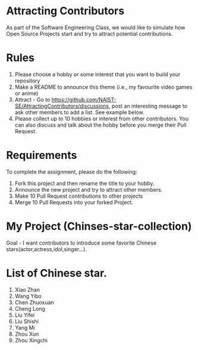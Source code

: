 # Attracting Contributors
As part of the Software Engineering Class, we would like to simulate how Open Source Projects start and try to attract potential contributions.

# Rules

1. Please choose a hobby or some interest that you want to build your repository
2. Make a README to announce this theme (i.e., my favourite video games or anime)
3. Attract - Go to https://github.com/NAIST-SE/AttractingContributors/discussions, post an interesting message to ask other members to add a list. See example below.
4. Please collect up to 10 hobbies or interest from other contributors. You can also discuss and talk about the hobby before you merge their Pull Request.

# Requirements
To complete the assignment, please do the following:
1. Fork this project and then rename the title to your hobby. 
2. Announce the new project and try to attract other members.
3. Make 10 Pull Request contributions to other projects
4. Merge 10 Pull Requests into your forked Project.

# My Project (Chinses-star-collection)
Goal - I want contributors to introduce some favorite Chinese stars(actor,actress,idol,singer...).

# List of Chinese star.
1. Xiao Zhan
2. Wang Yibo
3. Chen Zhuoxuan
4. Cheng Long
5. Liu Yifei
6. Liu Shishi
7. Yang Mi
8. Zhou Xun
9. Zhou Xingchi

